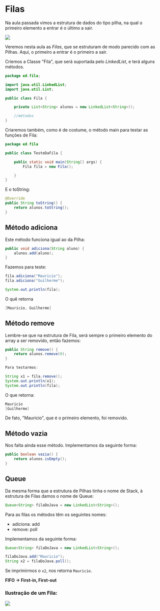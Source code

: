 # Filas

Na aula passada vimos a estrutura de dados do tipo pilha, na qual o primeiro elemento a entrar é o último a sair.

![](https://s3.amazonaws.com/caelum-online-public/estrutura-de-dados/cap06/estdados_6_1.png)

Veremos nesta aula as *Filas*, que se estruturam de modo parecido com as Pilhas. Aqui, o primeiro a entrar é o primeiro a sair.

Criemos a Classe "Fila", que será suportada pelo *LinkedList*, e terá alguns métodos.
```java
package ed.fila;

import java.util.LinkedList;
import java.util.List;

public class Fila {

    private List<String> alunos = new LinkedList<String>();

    //métodos
}
```
Criaremos também, como é de costume, o método main para testar as funções de Fila:
```java
package ed.fila

public class TesteDaFila {

    public static void main(String[] args) {
        Fila fila = new Fila();

    }
}
```
E o toString:
```java
@Override
public String toString() {
    return alunos.toString();
}
```
## Método adiciona

Este método funciona igual ao da Pilha:
```java
public void adiciona(String aluno) {
    alunos.add(aluno);
}
```
Fazemos para teste:
```java
fila.adiciona("Mauricio");
fila.adiciona("Guilherme");

System.out.println(fila);
```
O quê retorna
```java
[Mauricio, Guilherme]
```
## Método remove

Lembre-se que na estrutura de Fila, será sempre o primeiro elemento do array a ser removido, então fazemos:
```java
public String remove() {
    return alunos.remove(0);
}

Para testarmos:

String x1 = fila.remove();
System.out.println(x1);
System.out.println(fila);
```
O que retorna:
```java
Mauricio
[Guilherme]
```
De fato, "Mauricio", que é o primeiro elemento, foi removido.

## Método vazia

Nos falta ainda esse método. Implementamos da seguinte forma:
```java
public boolean vazia() {
    return alunos.isEmpty();
}
```
## Queue

Da mesma forma que a estrutura de Pilhas tinha o nome de Stack, à estrutura de Filas damos o nome de Queue:
```java
Queue<String> filaDoJava = new LinkedList<String>();
```
Para as filas os métodos têm os seguintes nomes:

* adiciona: add
* remove: poll

Implementamos da seguinte forma:
```java
Queue<String> filaDoJava = new LinkedList<String>();

filaDoJava.add("Mauricio");
String x2 = filaDoJava.poll();
```

Se imprimirmos o ```x2```, nos retorna ```Mauricio```.


**FIFO -> First-in, First-out**

### Ilustração de um Fila:

![](https://wiki.sj.ifsc.edu.br/images/a/ad/Prg-queue.png)